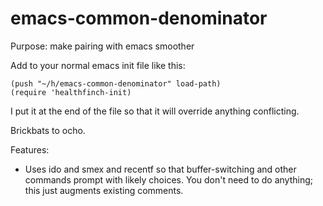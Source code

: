 # emacs-common-denominator
Purpose: make pairing with emacs smoother

Add to your normal emacs init file like this:

```elisp
(push "~/h/emacs-common-denominator" load-path)
(require 'healthfinch-init)
```

I put it at the end of the file so that it will override anything conflicting.

Brickbats to ocho.

Features:
* Uses ido and smex and recentf so that buffer-switching and other commands prompt
  with likely choices. You don't need to do anything; this just augments existing
  comments. 



